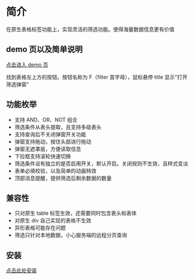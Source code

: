 # 简介

在原生表格标签功能上，实现灵活的筛选功能。使得海量数据信息更有价值

## demo 页以及简单说明

[点击进入 demo 页](https://shinebypupil.github.io/FilterTabularData/)

找到表格左上方的按钮。按钮名称为 F（filter 首字母），鼠标悬停 title 显示"打开筛选弹窗"

## 功能枚举

- 支持 AND、OR、NOT 组合
- 筛选条件从表头提取，且支持多级表头
- 支持查询后不关闭弹窗开关功能
- 弹窗支持拖动，按住头部进行拖动
- 弹窗无遮罩层，方便读取信息
- 下拉框支持滚轮快速切换
- 筛选条件设有独立的是否启用开关，默认开启。关闭规则不生效，且样式变淡
- 表单必填校验，以及简单的动画特效
- 顶部消息提醒，提供筛选后剩余数据的数量

## 兼容性

- 只对原生 table 标签生效，还需要同时包含表头和表体
- 对原生 div 自己实现的表格不生效
- 异形表格可能存在问题
- 筛选只针对本地数据，小心服务端的远程分页查询

## 安装

<a href="https://greasyfork.org/zh-CN/scripts/494010">点击此处安装</a>
